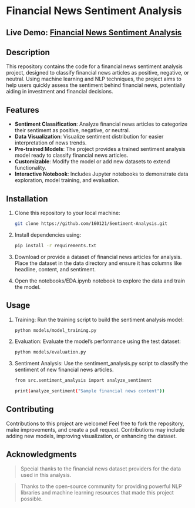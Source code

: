 # Financial News Sentiment Analysis

## Live Demo: [Financial News Sentiment Analysis](https://160121.github.io/Sentiment-Analysis/)

## Description

This repository contains the code for a financial news sentiment analysis project, designed to classify financial news articles as positive, negative, or neutral. Using machine learning and NLP techniques, the project aims to help users quickly assess the sentiment behind financial news, potentially aiding in investment and financial decisions.

## Features

- **Sentiment Classification**: Analyze financial news articles to categorize their sentiment as positive, negative, or neutral.
- **Data Visualization**: Visualize sentiment distribution for easier interpretation of news trends.
- **Pre-trained Models**: The project provides a trained sentiment analysis model ready to classify financial news articles.
- **Customizable**: Modify the model or add new datasets to extend functionality.
- **Interactive Notebook**: Includes Jupyter notebooks to demonstrate data exploration, model training, and evaluation.

## Installation

1. Clone this repository to your local machine:

   ```bash
   git clone https://github.com/160121/Sentiment-Analysis.git
2. Install dependencies using:

   ```bash
   pip install -r requirements.txt

3. Download or provide a dataset of financial news articles for analysis. Place the dataset in the data directory and ensure it has columns like headline, content, and sentiment.

4. Open the notebooks/EDA.ipynb notebook to explore the data and train the model.

## Usage

1. Training: Run the training script to build the sentiment analysis model:

   ```bash
   python models/model_training.py

2. Evaluation: Evaluate the model’s performance using the test dataset:

   ```bash
   python models/evaluation.py
   
3. Sentiment Analysis: Use the sentiment_analysis.py script to classify the sentiment of new financial news articles.

   ```bash
   from src.sentiment_analysis import analyze_sentiment
   
   print(analyze_sentiment("Sample financial news content"))
   
## Contributing

Contributions to this project are welcome! Feel free to fork the repository, make improvements, and create a pull request. Contributions may include adding new models, improving visualization, or enhancing the dataset.

## Acknowledgments
>Special thanks to the financial news dataset providers for the data used in this analysis.

>Thanks to the open-source community for providing powerful NLP libraries and machine learning resources that made this project possible.
